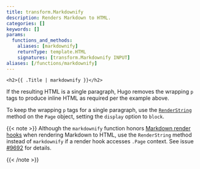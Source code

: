 ```yaml
---
title: transform.Markdownify
description: Renders Markdown to HTML.
categories: []
keywords: []
params:
  functions_and_methods:
    aliases: [markdownify]
    returnType: template.HTML
    signatures: [transform.Markdownify INPUT]
aliases: [/functions/markdownify]
---
```


```go-html-template
<h2>{{ .Title | markdownify }}</h2>
```

If the resulting HTML is a single paragraph, Hugo removes the wrapping `p` tags to produce inline HTML as required per the example above.

To keep the wrapping `p` tags for a single paragraph, use the [`RenderString`] method on the `Page` object, setting the `display` option to `block`.

[`RenderString`]: /methods/page/renderstring/

{{< note >}}
Although the `markdownify` function honors [Markdown render hooks] when rendering Markdown to HTML, use the `RenderString` method instead of `markdownify` if a render hook accesses `.Page` context. See issue [#9692] for details.

[Markdown render hooks]: /render-hooks/
[#9692]: https://github.com/gohugoio/hugo/issues/9692
{{< /note >}}
